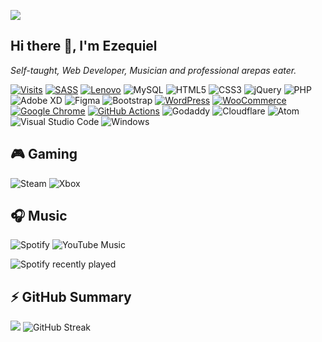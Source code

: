 ![](https://ezekiel1349.github.io/media/top_2022.png)

## Hi there 👋, I'm Ezequiel
_Self-taught, Web Developer, Musician and professional arepas eater._  

[![Visits](https://komarev.com/ghpvc/?username=ezekiel1349)](../../..)
[![SASS](https://img.shields.io/badge/SASS-hotpink.svg?style=plain&logo=SASS&logoColor=white)](//sass-lang.com)
[![Lenovo](https://img.shields.io/badge/lenovo%20laptop-E2231A?style=plain&logo=lenovo&logoColor=white)](../../..)
![MySQL](https://img.shields.io/badge/mysql-00f.svg?style=plain&logo=mysql&logoColor=white)
![HTML5](https://img.shields.io/badge/html5-E96228.svg?style=plain&logo=html5&logoColor=white)
![CSS3](https://img.shields.io/badge/css3-2862E9.svg?style=plain&logo=css3&logoColor=white)
![jQuery](https://img.shields.io/badge/jquery-0865A6.svg?style=plain&logo=jquery&logoColor=white)
![PHP](https://img.shields.io/badge/php-6A7AAF.svg?style=plain&logo=php&logoColor=white)
![Adobe XD](https://img.shields.io/badge/Adobe%20XD-EEE5F7?style=plain&logo=Adobe%20XD&logoColor=450135)
![Figma](https://img.shields.io/badge/figma-F24E1E.svg?style=plain&logo=figma&logoColor=white)
![Bootstrap](https://img.shields.io/badge/bootstrap-563D7C.svg?style=plain&logo=bootstrap&logoColor=white)
[![WordPress](https://img.shields.io/badge/wordpress-0073aa?style=plain&logo=wordpress&logoColor=white)](//wordpress.org)
[![WooCommerce](https://img.shields.io/badge/woocommerce-7D4698?style=plain&logo=woocommerce&logoColor=white)](//woocommerce.com)
[![Google Chrome](https://img.shields.io/badge/Google%20Chrome-4285F4?style=plain&logo=GoogleChrome&logoColor=white)](//www.google.com/intl/es-419/chrome)
[![GitHub Actions](https://img.shields.io/badge/github-000000.svg?style=plain&logo=github&logoColor=white)](//github.com)
![Godaddy](https://img.shields.io/badge/godaddy-000000.svg?style=plain&logo=godaddy&logoColor=white)
![Cloudflare](https://img.shields.io/badge/Cloudflare-F38020?style=plain&logo=Cloudflare&logoColor=white)
![Atom](https://img.shields.io/badge/Atom-%2366595C.svg?style=plain&logo=atom&logoColor=white)
![Visual Studio Code](https://img.shields.io/badge/Visual%20Studio%20Code-0078d7.svg?style=plain&logo=visual-studio-code&logoColor=white)
![Windows](https://img.shields.io/badge/Windows-0078D6?style=plain&logo=windows&logoColor=white)


## 🎮 Gaming
![Steam](https://img.shields.io/badge/steam-%23000000.svg?style=plain&logo=steam&logoColor=white)
![Xbox](https://img.shields.io/badge/xbox-%23107C10.svg?style=plain&logo=xbox&logoColor=white)

## 🎧 Music
![Spotify](https://img.shields.io/badge/Spotify-1ED760?style=plain&logo=spotify&logoColor=white)
![YouTube Music](https://img.shields.io/badge/YouTube_Music-FF0000?style=plain&logo=youtube-music&logoColor=white)


![Spotify recently played](https://spotify-recently-played-readme.vercel.app/api?user=id9zhabk3cqm8mz161qkor09n&unique=1&count=6&width=495)

## ⚡ GitHub Summary
![](https://github-profile-summary-cards.vercel.app/api/cards/profile-details?username=ezekiel1349&theme=nord_dark)
![GitHub Streak](https://github-readme-streak-stats.herokuapp.com/?user=ezekiel1349)




<!--
**Ezekiel1349/ezekiel1349** is a ✨ _special_ ✨ repository because its `README.md` (this file) appears on your GitHub profile.

Here are some ideas to get you started:

- 🔭 I’m currently working on ...
- 🌱 I’m currently learning ...
- 👯 I’m looking to collaborate on ...
- 🤔 I’m looking for help with ...
- 💬 Ask me about ...
- 📫 How to reach me: ...
- 😄 Pronouns: ...
- ⚡ Fun fact: ...
-->
